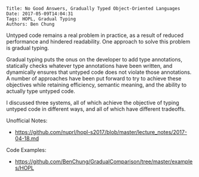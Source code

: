     Title: No Good Answers, Gradually Typed Object-Oriented Languages
    Date: 2017-05-09T14:04:31
    Tags: HOPL, Gradual Typing
    Authors: Ben Chung

<!-- more -->

Untyped code remains a real problem in practice, as a result of reduced
performance and hindered readability. One approach to solve this problem
is gradual typing.

Gradual typing puts the onus on the developer to add type annotations,
statically checks whatever type annotations have been written, and dynamically
ensures that untyped code does not violate those annotations. A number of
approaches have been put forward to try to achieve these objectives while
retaining efficiency, semantic meaning, and the ability to actually type
untyped code.

I discussed three systems, all of which achieve the objective of typing untyped
code in different ways, and all of which have different tradeoffs.

Unofficial Notes:

- <https://github.com/nuprl/hopl-s2017/blob/master/lecture_notes/2017-04-18.md>

Code Examples:

- <https://github.com/BenChung/GradualComparison/tree/master/examples/HOPL>
